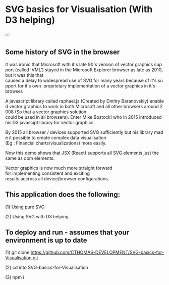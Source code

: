 #  SVG basics for Visualisation (With D3 helping)
 📈

## Some history of SVG in the browser
It was ironic that Microsoft with it's late 90's version of vector graphics support (called 'VML') stayed in the Microsoft Explorer browser as late as 2010, but it was this that caused a delay to widespread use of SVG for many years because of it's support for it's own  proprietary implementation of a vector graphics in it's browser. 

A javascript library called raphael.js (Created by Dmitry Baranovskiy) enabled vector graphics to work in both Microsoft and all other browsers around 2008 (So that a vector graphics solution could be used in all browsers). Enter Mike Bostock! who in 2015 introduced his D3 javascipt library for vector graphics. 

By 2015 all browser / devices supported SVG sufficiently but his library made it possible to create complex data visualisation (Eg : Financial charts/visualizations) more easily.

Now this demo shows that JSX (React) supports all SVG elements just the same as dom elements. 

Vector graphics is now much more straight forward for implementing consistent and exciting results accross all device/browser configurations.

## This application does the following:
(1) Using pure SVG

(2) Using SVG with D3 helping

## To deploy and run - assumes that your environment is up to date
(1) git clone https://github.com/CTHOMAS-DEVELOPMENT/SVG-basics-for-Visualisation.git

(2) cd into SVG-basics-for-Visualisation

(3) npm i